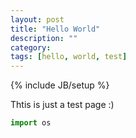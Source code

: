 ```yaml
---
layout: post
title: "Hello World"
description: ""
category: 
tags: [hello, world, test]
---
```

{% include JB/setup %}

Thtis is just a test page :)

~~~~python
import os
~~~~

